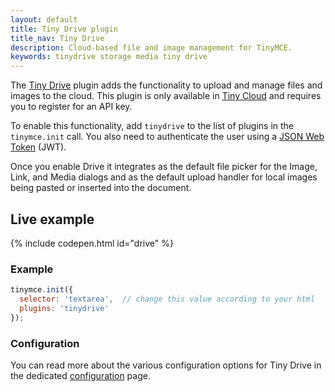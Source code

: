 ```yaml
---
layout: default
title: Tiny Drive plugin
title_nav: Tiny Drive
description: Cloud-based file and image management for TinyMCE.
keywords: tinydrive storage media tiny drive
---
```


The [Tiny Drive]({{site.baseurl}}/tiny-drive/overview/) plugin adds the functionality to upload and manage files and images to the cloud. This plugin is only available in [Tiny Cloud](https://www.tiny.cloud/download/) and requires you to register for an API key.

To enable this functionality, add `tinydrive` to the list of plugins in the `tinymce.init` call. You also need to authenticate the user using a [JSON Web Token]({{site.baseurl}}/tiny-drive/jwt-authentication) (JWT).

Once you enable Drive it integrates as the default file picker for the Image, Link, and Media dialogs and as the default upload handler for local images being pasted or inserted into the document.

## Live example

{% include codepen.html id="drive" %}

### Example

```js
tinymce.init({
  selector: 'textarea',  // change this value according to your html
  plugins: 'tinydrive'
});
```

### Configuration

You can read more about the various configuration options for Tiny Drive in the dedicated [configuration]({{site.baseurl}}/tiny-drive/configuration/) page.